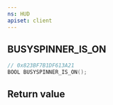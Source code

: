 ```yaml
---
ns: HUD
apiset: client
---
```

## BUSYSPINNER_IS_ON

```c
// 0x823BF7B1DF613A21
BOOL BUSYSPINNER_IS_ON();
```



## Return value

